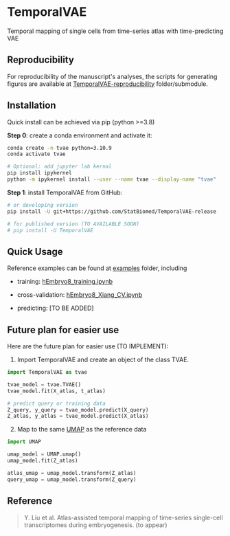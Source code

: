 # TemporalVAE
Temporal mapping of single cells from time-series atlas with time-predicting VAE

## Reproducibility
For reproducibility of the manuscript's analyses, the scripts for generating 
figures are available at 
[TemporalVAE-reproducibility](
   https://github.com/StatBiomed/TemporalVAE-reproducibility) 
folder/submodule.


## Installation

Quick install can be achieved via pip (python >=3.8)

**Step 0**: create a conda environment and activate it:

```bash
conda create -n tvae python=3.10.9
conda activate tvae

# Optional: add jupyter lab kernal
pip install ipykernel
python -m ipykernel install --user --name tvae --display-name "tvae"
```

**Step 1**: install TemporalVAE from GitHub:
```bash
# or developing version
pip install -U git+https://github.com/StatBiomed/TemporalVAE-release

# for published version (TO AVAILABLE SOON)
# pip install -U TemporalVAE
```

## Quick Usage

Reference examples can be found at [examples](./examples) folder, including

* training: [hEmbryo8_training.ipynb](./examples/hEmbryo8_training.ipynb)

* cross-validation: [hEmbryo8_Xiang_CV.ipynb](./examples/hEmbryo8_Xiang_CV.ipynb)

* predicting: [TO BE ADDED]

## Future plan for easier use

Here are the future plan for easier use (TO IMPLEMENT):

1. Import TemporalVAE and create an object of the class TVAE.

```python
import TemporalVAE as tvae

tvae_model = tvae.TVAE()
tvae_model.fit(X_atlas, t_atlas)

# predict query or training data
Z_query, y_query = tvae_model.predict(X_query)
Z_atlas, y_atlas = tvae_model.predict(X_atlas)
```

2. Map to the same 
   [UMAP](https://umap-learn.readthedocs.io/en/latest/api.html#umap.umap_.UMAP) 
   as the reference data

```python
import UMAP

umap_model = UMAP.umap()
umap_model.fit(Z_atlas)

atlas_umap = umap_model.transform(Z_atlas)
query_umap = umap_model.transform(Z_query)
```


## Reference

> Y. Liu et al. Atlas-assisted temporal mapping of time-series single-cell transcriptomes during embryogenesis. (to appear)
